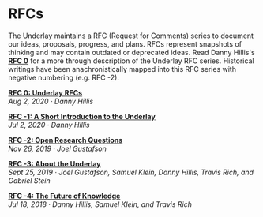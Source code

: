 # RFCs

The Underlay maintains a RFC (Request for Comments) series to document our ideas, proposals, progress, and plans. RFCs represent snapshots of thinking and may contain outdated or deprecated ideas. Read Danny Hillis's [**RFC 0**]() for a more through description of the Underlay RFC series. Historical writings have been anachronistically mapped into this RFC series with negative numbering (e.g. RFC -2).

[**RFC 0: Underlay RFCs**]()
<br/>*Aug 2, 2020 · Danny Hillis*

[**RFC -1: A Short Introduction to the Underlay**](https://www.underlay.org/pub/short-intro)
<br/>*Jul 2, 2020 · Danny Hillis*

[**RFC -2: Open Research Questions**](https://www.underlay.org/pub/research-questions/draft)
<br/>*Nov 26, 2019 · Joel Gustafson*

[**RFC -3: About the Underlay**](https://www.underlay.org/pub/tdefqg1q)
<br/>*Sept 25, 2019 · Joel Gustafson, Samuel Klein, Danny Hillis, Travis Rich, and Gabriel Stein*

[**RFC -4: The Future of Knowledge**](https://www.underlay.org/pub/future)
<br/>*Jul 18, 2018 · Danny Hillis, Samuel Klein, and Travis Rich*

